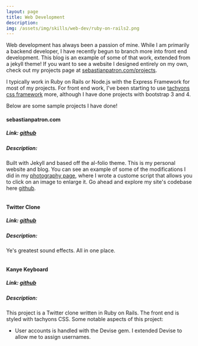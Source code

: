 ```yaml
---
layout: page
title: Web Development
description: 
img: /assets/img/skills/web-dev/ruby-on-rails2.png
---
```


Web development has always been a passion of mine. While I am primarily a backend developer, I have recently begun to branch more into front end development. This blog is an example of some of that work, extended from a jekyll theme! If you want to see a website I designed entirely on my own, check out my projects page at [sebastianpatron.com/projects][projects-site].

I typically work in Ruby on Rails or Node.js with the Express Framework for most of my projects. For front end work, I've been starting to use [tachyons css framework][tachyons] more, although I have done projects with bootstrap 3 and 4.

Below are some sample projects I have done!

#### sebastianpatron.com
##### Link: [github][sebastianpatron-github-io]
##### Description:
Built with Jekyll and based off the al-folio theme. This is my personal website and blog. You can see an example of some of the modifications I did in my [photography page][photography-page], where I wrote a custome script that allows you to click on an image to enlarge it. Go ahead and explore my site's codebase here [github][sebastianpatron-github-io].


<div class="">
    <img class="col three" src="{{ site.baseurl }}/assets/img/skills/web-dev/twitter_clone.png" alt="" title="budapest"/>
</div>

#### Twitter Clone
##### Link: [github][twitter-clone]
##### Description: 
Ye's greatest sound effects. All in one place.

<div class="">
    <img class="col three" src="{{ site.baseurl }}/assets/img/skills/web-dev/kanye-keyboard.png" alt="" title="budapest"/>
</div>

#### Kanye Keyboard
##### Link: [github][kanye-keyboard]
##### Description: 
This project is a Twitter clone written in Ruby on Rails. The front end is styled with tachyons CSS. Some notable aspects of this project:
- User accounts is handled with the Devise gem. I extended Devise to allow me to assign usernames.


[projects-site]: http://sebastianpatron.com/projects
[sebastianpatron-github-io]: https://github.com/seb-patron/seb-patron.github.io
[photography-page]:http://localhost:4000/skills/3_photography/
[tachyons]: http://tachyons.io
[twitter-clone]: https://github.com/seb-patron/ROR-Twitter-Clone
[kanye-keyboard]: http://sebastianpatron.com/kanye-sounds/